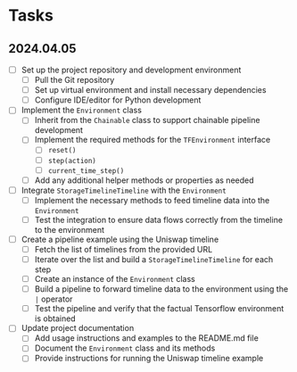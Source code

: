 # Tasks

## 2024.04.05

- [ ] Set up the project repository and development environment
  - [ ] Pull the Git repository
  - [ ] Set up virtual environment and install necessary dependencies
  - [ ] Configure IDE/editor for Python development

- [ ] Implement the `Environment` class
  - [ ] Inherit from the `Chainable` class to support chainable pipeline development
  - [ ] Implement the required methods for the `TFEnvironment` interface
    - [ ] `reset()`
    - [ ] `step(action)`
    - [ ] `current_time_step()`
  - [ ] Add any additional helper methods or properties as needed

- [ ] Integrate `StorageTimelineTimeline` with the `Environment`
  - [ ] Implement the necessary methods to feed timeline data into the `Environment`
  - [ ] Test the integration to ensure data flows correctly from the timeline to the environment

- [ ] Create a pipeline example using the Uniswap timeline
  - [ ] Fetch the list of timelines from the provided URL
  - [ ] Iterate over the list and build a `StorageTimelineTimeline` for each step
  - [ ] Create an instance of the `Environment` class
  - [ ] Build a pipeline to forward timeline data to the environment using the `|` operator
  - [ ] Test the pipeline and verify that the factual Tensorflow environment is obtained

- [ ] Update project documentation
  - [ ] Add usage instructions and examples to the README.md file
  - [ ] Document the `Environment` class and its methods
  - [ ] Provide instructions for running the Uniswap timeline example
